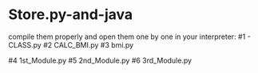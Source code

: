 # Store.py-and-java

compile them properly and open them one by one in your interpreter:
#1 - CLASS.py
#2 CALC_BMI.py
#3 bmi.py

#4 1st_Module.py
#5 2nd_Module.py
#6 3rd_Module.py

